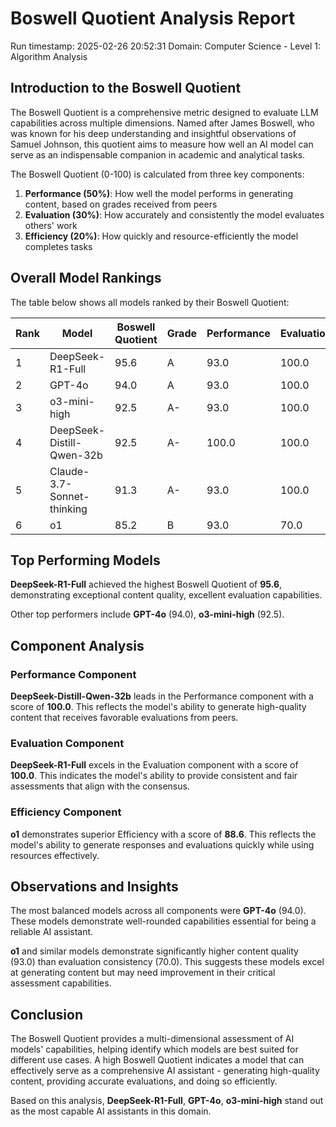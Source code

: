 # Boswell Quotient Analysis Report

Run timestamp: 2025-02-26 20:52:31
Domain: Computer Science - Level 1: Algorithm Analysis

## Introduction to the Boswell Quotient
The Boswell Quotient is a comprehensive metric designed to evaluate LLM capabilities across multiple dimensions. Named after James Boswell, who was known for his deep understanding and insightful observations of Samuel Johnson, this quotient aims to measure how well an AI model can serve as an indispensable companion in academic and analytical tasks.

The Boswell Quotient (0-100) is calculated from three key components:
1. **Performance (50%)**: How well the model performs in generating content, based on grades received from peers
2. **Evaluation (30%)**: How accurately and consistently the model evaluates others' work
3. **Efficiency (20%)**: How quickly and resource-efficiently the model completes tasks

## Overall Model Rankings
The table below shows all models ranked by their Boswell Quotient:

| Rank | Model | Boswell Quotient | Grade | Performance | Evaluation | Efficiency |
|------|-------|-----------------|-------|------------|------------|------------|
| 1 | DeepSeek-R1-Full | 95.6 | A | 93.0 | 100.0 | N/A |
| 2 | GPT-4o | 94.0 | A | 93.0 | 100.0 | 87.5 |
| 3 | o3-mini-high | 92.5 | A- | 93.0 | 100.0 | 79.7 |
| 4 | DeepSeek-Distill-Qwen-32b | 92.5 | A- | 100.0 | 100.0 | 62.5 |
| 5 | Claude-3.7-Sonnet-thinking | 91.3 | A- | 93.0 | 100.0 | 74.0 |
| 6 | o1 | 85.2 | B | 93.0 | 70.0 | 88.6 |

## Top Performing Models

**DeepSeek-R1-Full** achieved the highest Boswell Quotient of **95.6**, 
demonstrating exceptional content quality, excellent evaluation capabilities.

Other top performers include **GPT-4o** (94.0), **o3-mini-high** (92.5).

## Component Analysis

### Performance Component
**DeepSeek-Distill-Qwen-32b** leads in the Performance component with a score of **100.0**. This reflects the model's ability to generate high-quality content that receives favorable evaluations from peers.

### Evaluation Component
**DeepSeek-R1-Full** excels in the Evaluation component with a score of **100.0**. This indicates the model's ability to provide consistent and fair assessments that align with the consensus.

### Efficiency Component
**o1** demonstrates superior Efficiency with a score of **88.6**. This reflects the model's ability to generate responses and evaluations quickly while using resources effectively.

## Observations and Insights
The most balanced models across all components were **GPT-4o** (94.0). These models demonstrate well-rounded capabilities essential for being a reliable AI assistant.

**o1** and similar models demonstrate significantly higher content quality (93.0) than evaluation consistency (70.0). This suggests these models excel at generating content but may need improvement in their critical assessment capabilities.

## Conclusion
The Boswell Quotient provides a multi-dimensional assessment of AI models' capabilities, helping identify which models are best suited for different use cases. A high Boswell Quotient indicates a model that can effectively serve as a comprehensive AI assistant - generating high-quality content, providing accurate evaluations, and doing so efficiently.

Based on this analysis, **DeepSeek-R1-Full**, **GPT-4o**, **o3-mini-high** stand out as the most capable AI assistants in this domain.
